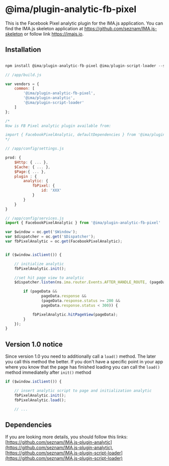 # @ima/plugin-analytic-fb-pixel

This is the Facebook Pixel analytic plugin for the IMA.js application. You can find the IMA.js skeleton application at <https://github.com/seznam/IMA.js-skeleton>
or follow link <https://imajs.io>.

## Installation

```javascript

npm install @ima/plugin-analytic-fb-pixel @ima/plugin-script-loader --save

```

```javascript
// /app/build.js

var vendors = {
	common: [
		'@ima/plugin-analytic-fb-pixel',
		'@ima/plugin-analytic',
		'@ima/plugin-script-loader'
	]
};

/*
Now is FB Pixel analytic plugin available from:

import { FacebookPixelAnalytic, defaultDependencies } from '@ima/plugin-analytic-fb-pixel';
*/

```

```javascript
// /app/config/settings.js

prod: {
	$Http: { ... },
	$Cache: { ... },
	$Page:{ ... },
	plugin : {
		analytic: {
			fbPixel: {
				id: 'XXX'
			}
		}
	}
}
```

```javascript
// /app/config/services.js
import { FacebookPixelAnalytic } from '@ima/plugin-analytic-fb-pixel'

var $window = oc.get('$Window');
var $dispatcher = oc.get('$Dispatcher');
var fbPixelAnalytic = oc.get(FacebookPixelAnalytic);


if ($window.isClient()) {

	// initialize analytic
	fbPixelAnalytic.init();

	//set hit page view to analytic
	$dispatcher.listen(ns.ima.router.Events.AFTER_HANDLE_ROUTE, (pageData) => {

		if (pageData &&
				pageData.response &&
				(pageData.response.status >= 200 &&
				pageData.response.status < 300)) {

			fbPixelAnalytic.hitPageView(pageData);
		}
	});
}
```

## Version 1.0 notice

Since version 1.0 you need to additionally call a `load()` method. The later you call this method the better.
If you don't have a specific point in your app where you know that the page has finished loading you can call the `load()` method immediatelly after `init()` method

```javascript
if ($window.isClient()) {

	// insert analytic script to page and initialization analytic
	fbPixelAnalytic.init();
	fbPixelAnalytic.load();

	// ...
```

## Dependencies
If you are looking more details, you should
follow this links:
[https://github.com/seznam/IMA.js-plugin-analytic](https://github.com/seznam/IMA.js-plugin-analytic),
[https://github.com/seznam/IMA.js-plugin-script-loader](https://github.com/seznam/IMA.js-plugin-script-loader)

